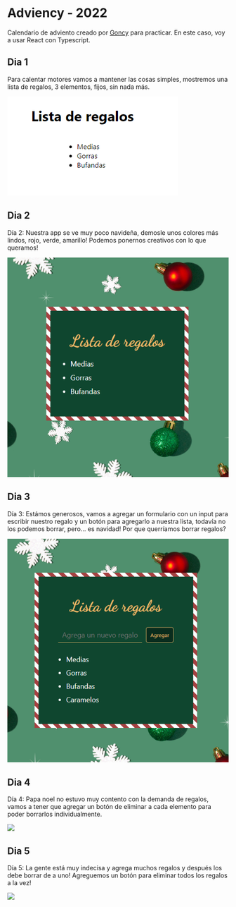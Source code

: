 # Adviency - 2022

Calendario de adviento creado por [Goncy](https://twitter.com/goncy/status/1597581725382721538) para practicar. En este caso, voy a usar React con Typescript.

## Dia 1

Para calentar motores vamos a mantener las cosas simples, mostremos una lista de regalos, 3 elementos, fijos, sin nada más. 

!["Imagen dia 1"](./assets/images/dia-1.png)

## Dia 2

Día 2: Nuestra app se ve muy poco navideña, demosle unos colores más lindos, rojo, verde, amarillo! Podemos ponernos creativos con lo que queramos!

!["Imagen dia 2"](./assets/images/dia-2.png)

## Dia 3

Día 3: Estámos generosos, vamos a agregar un formulario con un input para escribir nuestro regalo y un botón para agregarlo a nuestra lista, todavía no los podemos borrar, pero... es navidad! Por que querríamos borrar regalos?

!["Imagen dia 3"](./assets/images/dia-3.png)

## Dia 4

Día 4: Papa noel no estuvo muy contento con la demanda de regalos, vamos a tener que agregar un botón de eliminar a cada elemento para poder borrarlos individualmente.

<img src="./assets/images/dia-4.gif" width="300"> 

## Dia 5

Día 5: La gente está muy indecisa y agrega muchos regalos y después los debe borrar de a uno! Agreguemos un botón para eliminar todos los regalos a la vez!

<img src="./assets/images/dia-5.gif" width="300"> 